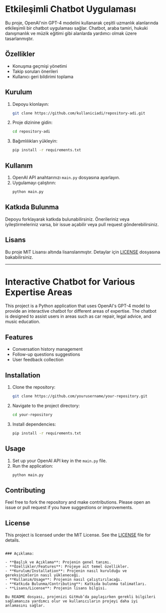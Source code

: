 
# Etkileşimli Chatbot Uygulaması

Bu proje, OpenAI'nin GPT-4 modelini kullanarak çeşitli uzmanlık alanlarında etkileşimli bir chatbot uygulaması sağlar. Chatbot, araba tamiri, hukuki danışmanlık ve müzik eğitimi gibi alanlarda yardımcı olmak üzere tasarlanmıştır.

## Özellikler
- Konuşma geçmişi yönetimi
- Takip soruları önerileri
- Kullanıcı geri bildirimi toplama

## Kurulum

1. Depoyu klonlayın:
   ```bash
   git clone https://github.com/kullaniciadi/repository-adi.git
   ```
2. Proje dizinine gidin:
   ```bash
   cd repository-adi
   ```
3. Bağımlılıkları yükleyin:
   ```bash
   pip install -r requirements.txt
   ```

## Kullanım

1. OpenAI API anahtarınızı `main.py` dosyasına ayarlayın.
2. Uygulamayı çalıştırın:
   ```bash
   python main.py
   ```

## Katkıda Bulunma

Depoyu forklayarak katkıda bulunabilirsiniz. Önerileriniz veya iyileştirmeleriniz varsa, bir issue açabilir veya pull request gönderebilirsiniz.

## Lisans

Bu proje MIT Lisansı altında lisanslanmıştır. Detaylar için [LICENSE](LICENSE) dosyasına bakabilirsiniz.

---

# Interactive Chatbot for Various Expertise Areas

This project is a Python application that uses OpenAI's GPT-4 model to provide an interactive chatbot for different areas of expertise. The chatbot is designed to assist users in areas such as car repair, legal advice, and music education.

## Features
- Conversation history management
- Follow-up questions suggestions
- User feedback collection

## Installation

1. Clone the repository:
   ```bash
   git clone https://github.com/yourusername/your-repository.git
   ```
2. Navigate to the project directory:
   ```bash
   cd your-repository
   ```
3. Install dependencies:
   ```bash
   pip install -r requirements.txt
   ```

## Usage

1. Set up your OpenAI API key in the `main.py` file.
2. Run the application:
   ```bash
   python main.py
   ```

## Contributing

Feel free to fork the repository and make contributions. Please open an issue or pull request if you have suggestions or improvements.

## License

This project is licensed under the MIT License. See the [LICENSE](LICENSE) file for details.
```

### Açıklama:

- **Başlık ve Açıklama**: Projenin genel tanımı.
- **Özellikler/Features**: Projeye ait temel özellikler.
- **Kurulum/Installation**: Projenin nasıl kurulduğu ve gereksinimlerin nasıl yükleneceği.
- **Kullanım/Usage**: Projenin nasıl çalıştırılacağı.
- **Katkıda Bulunma/Contributing**: Katkıda bulunma talimatları.
- **Lisans/License**: Projenin lisans bilgisi.

Bu README dosyası, projenizi GitHub’da paylaşırken gerekli bilgileri sağlamanıza yardımcı olur ve kullanıcıların projeyi daha iyi anlamasını sağlar.
